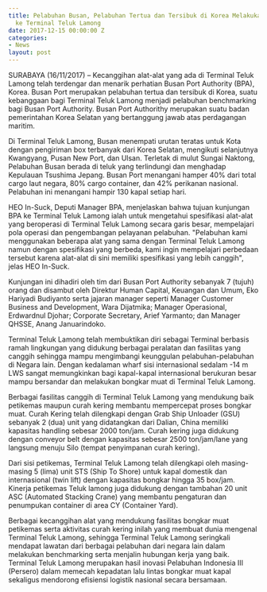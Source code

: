```yaml
---
title: Pelabuhan Busan, Pelabuhan Tertua dan Tersibuk di Korea Melakukan Studi Banding
  ke Terminal Teluk Lamong
date: 2017-12-15 00:00:00 Z
categories:
- News
layout: post
---
```


SURABAYA (16/11/2017) – Kecanggihan alat-alat yang ada di Terminal Teluk Lamong telah terdengar dan menarik perhatian Busan Port Authority (BPA), Korea. Busan Port merupakan pelabuhan tertua dan tersibuk di Korea, suatu kebanggaan bagi Terminal Teluk Lamong menjadi pelabuhan benchmarking bagi Busan Port Authority. Busan Port Authorithy merupakan suatu badan pemerintahan Korea Selatan yang bertanggung jawab  atas perdagangan maritim.

Di Terminal Teluk Lamong, Busan menempati urutan teratas untuk Kota dengan pengiriman box terbanyak dari Korea Selatan, mengikuti selanjutnya Kwangyang, Pusan New Port, dan Ulsan. Terletak di mulut Sungai Naktong, Pelabuhan Busan berada di teluk yang terlindungi dan menghadap Kepulauan Tsushima Jepang. Busan Port menangani hamper 40% dari total cargo laut negara, 80% cargo container, dan 42% perikanan nasional. Pelabuhan ini menangani hampir 130 kapal setiap hari.

HEO In-Suck, Deputi Manager BPA, menjelaskan bahwa tujuan kunjungan BPA ke Terminal Teluk Lamong ialah untuk mengetahui spesifikasi alat-alat yang beroperasi di Terminal Teluk Lamong secara garis besar, mempelajari pola operasi dan pengembangan pelayanan pelabuhan.
"Pelabuhan kami menggunakan beberapa alat yang sama dengan Terminal Teluk Lamong namun dengan spesifikasi yang berbeda, kami ingin mempelajari perbedaan tersebut karena alat-alat di sini memiliki spesifikasi yang lebih canggih", jelas HEO In-Suck.

Kunjungan ini dihadiri oleh tim dari Busan Port Authority sebanyak 7 (tujuh) orang dan disambut oleh Direktur Human Capital, Keuangan dan Umum, Eko Hariyadi Budiyanto serta jajaran manager seperti Manager Customer Business and Development, Wara Dijatmika; Manager Operasional, Erdwardnul Djohar; Corporate Secretary, Arief Yarmanto; dan Manager QHSSE, Anang Januarindoko.

Terminal Teluk Lamong telah membuktikan diri sebagai Terminal berbasis ramah lingkungan yang didukung berbagai peralatan dan fasilitas yang canggih sehingga mampu mengimbangi keunggulan pelabuhan-pelabuhan di Negara lain. Dengan kedalaman wharf sisi internasional sedalam -14 m LWS sangat memungkinkan bagi kapal-kapal internasional berukuran besar mampu bersandar dan melakukan bongkar muat di Terminal Teluk Lamong.

Berbagai fasilitas canggih di Terminal Teluk Lamong yang mendukung baik petikemas maupun curah kering membantu mempercepat proses bongkar muat. Curah Kering telah dilengkapi dengan Grab Ship Unloader (GSU) sebanyak 2 (dua) unit yang didatangkan dari Dalian, China memiliki kapasitas handling sebesar 2000 ton/jam. Curah kering juga didukung dengan conveyor belt dengan kapasitas sebesar 2500 ton/jam/lane yang langsung menuju Silo (tempat penyimpanan curah kering).

Dari sisi petikemas, Terminal Teluk Lamong telah dilengkapi oleh masing-masing 5 (lima) unit STS (Ship To Shore) untuk kapal domestik dan internasional (twin lift) dengan kapasitas bongkar hingga 35 box/jam. Kinerja petikemas Teluk lamong juga didukung  dengan tambahan 20 unit ASC (Automated Stacking Crane) yang membantu pengaturan dan penumpukan container di area CY (Container Yard).

Berbagai kecanggihan alat yang mendukung fasilitas bongkar muat petikemas serta aktivitas curah kering inilah yang membuat dunia mengenal Terminal Teluk Lamong, sehingga Terminal Teluk Lamong seringkali mendapat lawatan dari berbagai pelabuhan dari negara lain dalam melakukan benchmarking serta menjalin hubungan kerja yang baik. Terminal Teluk Lamong merupakan hasil inovasi Pelabuhan Indonesia III (Persero) dalam memecah kepadatan lalu lintas bongkar muat kapal sekaligus mendorong efisiensi logistik nasional secara bersamaan.
